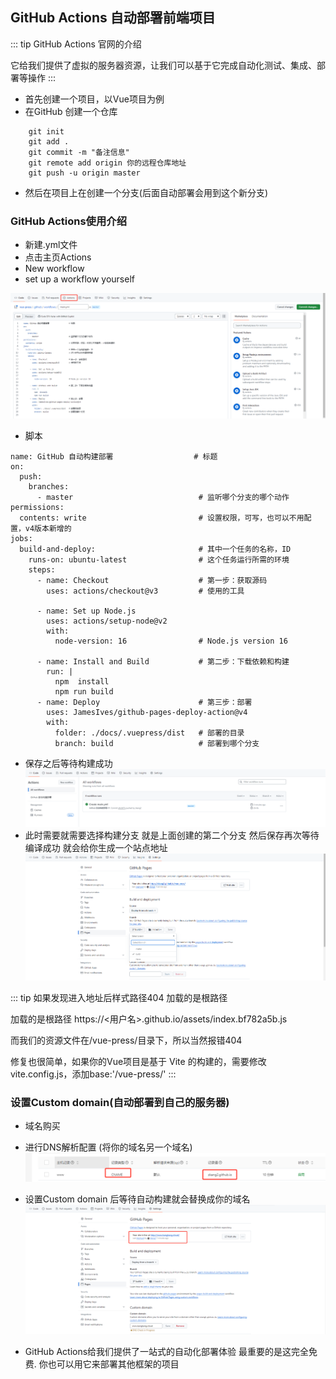 ## GitHub Actions 自动部署前端项目

::: tip
GitHub Actions
官网的介绍

它给我们提供了虚拟的服务器资源，让我们可以基于它完成自动化测试、集成、部署等操作
:::


-  首先创建一个项目，以Vue项目为例
-  在GitHub 创建一个仓库
```shell
    git init
    git add .
    git commit -m "备注信息"
    git remote add origin 你的远程仓库地址
    git push -u origin master
```
-  然后在项目上在创建一个分支(后面自动部署会用到这个新分支)

### GitHub Actions使用介绍

- 新建.yml文件 
- 点击主页Actions
- New workflow
- set up a workflow yourself

![这是图片](/github/1.jpg)

- 脚本
```shell
name: GitHub 自动构建部署                  # 标题
on:
  push:
    branches: 
      - master                            # 监听哪个分支的哪个动作
permissions:
  contents: write                         # 设置权限，可写，也可以不用配置，v4版本新增的
jobs:
  build-and-deploy:                       # 其中一个任务的名称，ID
    runs-on: ubuntu-latest                # 这个任务运行所需的环境
    steps:
      - name: Checkout                    # 第一步：获取源码
        uses: actions/checkout@v3         # 使用的工具

      - name: Set up Node.js
        uses: actions/setup-node@v2
        with:
          node-version: 16                # Node.js version 16

      - name: Install and Build           # 第二步：下载依赖和构建
        run: |
          npm  install
          npm run build
      - name: Deploy                      # 第三步：部署
        uses: JamesIves/github-pages-deploy-action@v4
        with:
          folder: ./docs/.vuepress/dist   # 部署的目录
          branch: build                   # 部署到哪个分支

```
- 保存之后等待构建成功
![这是图片](/github/2.jpg)
- 此时需要就需要选择构建分支  就是上面创建的第二个分支 然后保存再次等待编译成功 就会给你生成一个站点地址
![这是图片](/github/3.jpg)

::: tip
如果发现进入地址后样式路径404
加载的是根路径

加载的是根路径 https://<用户名>.github.io/assets/index.bf782a5b.js

而我们的资源文件在/vue-press/目录下，所以当然报错404

修复也很简单，如果你的Vue项目是基于 Vite 的构建的，需要修改vite.config.js，添加base:'/vue-press/'
:::

### 设置Custom domain(自动部署到自己的服务器)

- 域名购买
- 进行DNS解析配置 (将你的域名另一个域名)
![这是图片](/github/5.jpg)

- 设置Custom domain 后等待自动构建就会替换成你的域名
![这是图片](/github/4.jpg)

- GitHub Actions给我们提供了一站式的自动化部署体验 最重要的是这完全免费. 你也可以用它来部署其他框架的项目